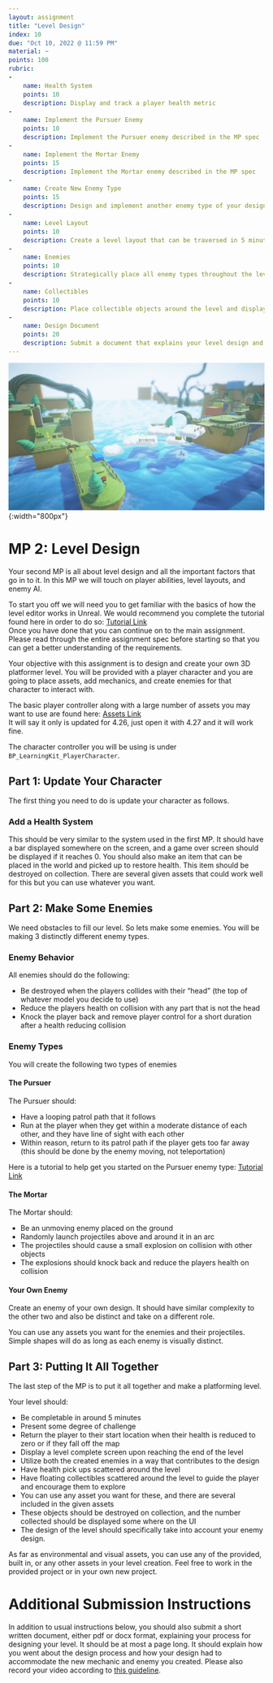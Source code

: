 ```yaml
---
layout: assignment
title: "Level Design"
index: 10
due: "Oct 10, 2022 @ 11:59 PM"
material: ~
points: 100
rubric:
-
    name: Health System
    points: 10
    description: Display and track a player health metric
-
    name: Implement the Pursuer Enemy
    points: 10
    description: Implement the Pursuer enemy described in the MP spec
-
    name: Implement the Mortar Enemy
    points: 15
    description: Implement the Mortar enemy described in the MP spec
-
    name: Create New Enemy Type
    points: 15
    description: Design and implement another enemy type of your design
-
    name: Level Layout
    points: 10
    description: Create a level layout that can be traversed in 5 minutes and has a level complete screen
-
    name: Enemies
    points: 10
    description: Strategically place all enemy types throughout the level
-
    name: Collectibles
    points: 10
    description: Place collectible objects around the level and display them on the UI
-
    name: Design Document
    points: 20
    description: Submit a document that explains your level design and design decisions
---
```

![Matrix](https://github.com/illinois-cs498gd/illinois-cs498gd.github.io/raw/main/img/platform.PNG){:width="800px"}
# MP 2: Level Design
Your second MP is all about level design and all the important factors that go in to it. In this MP we will touch on player abilities, level layouts, and enemy AI.

To start you off we will need you to get familiar with the basics of how the level editor works in Unreal. We would recommend you complete the tutorial found here in order to do so:
[Tutorial Link](https://docs.unrealengine.com/4.27/en-US/BuildingWorlds/LDQuickStart/)
<br/>
Once you have done that you can continue on to the main assignment. Please read through the entire assignment spec before starting so that you can get a better understanding of the requirements.

Your objective with this assignment is to design and create your own 3D platformer level. You will be provided with a player character and you are going to place assets, add mechanics, and create enemies for that character to interact with.

The basic player controller along with a large number of assets you may want to use are found here:
[Assets Link](https://www.unrealengine.com/marketplace/en-US/product/unreal-learning-kit-games)<br/>
It will say it only is updated for 4.26, just open it with 4.27 and it will work fine.

The character controller you will be using is under `BP_LearningKit_PlayerCharacter`.

## Part 1: Update Your Character
The first thing you need to do is update your character as follows.

### **Add a Health System**
This should be very similar to the system used in the first MP. It should have a bar displayed somewhere on the screen, and a game over screen should be displayed if it reaches 0. You should also make an item that can be placed in the world and picked up to restore health. This item should be destroyed on collection. There are several given assets that could work well for this but you can use whatever you want.

## Part 2: Make Some Enemies
We need obstacles to fill our level. So lets make some enemies. You will be making 3 distinctly different enemy types.
<br/>
### **Enemy Behavior**

All enemies should do the following:
-	Be destroyed when the players collides with their “head” (the top of whatever model you decide to use)
-	Reduce the players health on collision with any part that is not the head
-	Knock the player back and remove player control for a short duration after a health reducing collision


### **Enemy Types**

You will create the following two types of enemies

#### **The Pursuer**
The Pursuer should:
-	Have a looping patrol path that it follows
-	Run at the player when they get within a moderate distance of each other, and they have line of sight with each other
-	Within reason, return to its patrol path if the player gets too far away (this should be done by the enemy moving, not teleportation)

Here is a tutorial to help get you started on the Pursuer enemy type:
[Tutorial Link](https://drive.google.com/file/d/1zoJnzQR6WuSpxx6g3fdB4aDGg7fbOIke/view?usp=sharing)
<br/>

#### **The Mortar**
The Mortar should:
-	Be an unmoving enemy placed on the ground
-	Randomly launch projectiles above and around it in an arc
-	The projectiles should cause a small explosion on collision with other objects
-	The explosions should knock back and reduce the players health on collision

#### **Your Own Enemy**
Create an enemy of your own design. It should have similar complexity to the other two and also be distinct and take on a different role.

You can use any assets you want for the enemies and their projectiles. Simple shapes will do as long as each enemy is visually distinct.

## Part 3: Putting It All Together
The last step of the MP is to put it all together and make a platforming level.

Your level should:
- Be completable in around 5 minutes
- Present some degree of challenge
- Return the player to their start location when their health is reduced to zero or if they fall off the map
- Display a level complete screen upon reaching the end of the level
- Utilize both the created enemies in a way that contributes to the design
- Have health pick ups scattered around the level
- Have floating collectibles scattered around the level to guide the player and encourage them to explore
- You can use any asset you want for these, and there are several included in the given assets
- These objects should be destroyed on collection, and the number collected should be displayed some where on the UI
- The design of the level should specifically take into account your enemy design.

As far as environmental and visual assets, you can use any of the provided, built in, or any other assets in your level creation. Feel free to work in the provided project or in your own new project.

# Additional Submission Instructions
In addition to usual instructions below, you should also submit a short written document, either pdf or docx format, explaining your process for designing your level. It should be at most a page long. It should explain how you went about the design process and how your design had to accommodate the new mechanic and enemy you created. Please also record your video according to [this guideline](https://docs.google.com/document/d/1QY5t2wU9_6I7t4b-jneDRa7grhtQdSITzaOXVh-YKrA/edit?usp=sharing).

